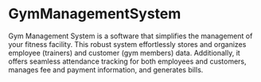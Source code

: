 # GymManagementSystem
Gym Management System is a software that simplifies the management of your fitness facility. This robust system effortlessly stores and organizes employee (trainers) and customer (gym members) data. Additionally, it offers seamless attendance tracking for both employees and customers, manages fee and payment information, and generates bills.
